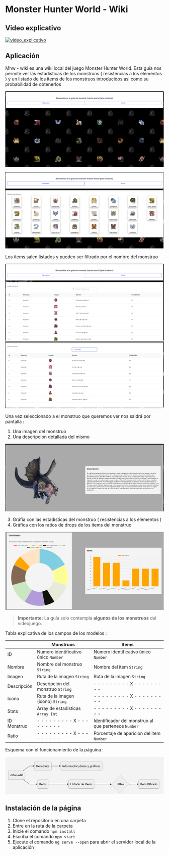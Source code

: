 # Monster Hunter World - Wiki

## Video explicativo

[![video_explicativo](https://static.wikia.nocookie.net/monsterhunterespanol/images/d/d9/Monster_Hunter_World_MHW_-_Gameplay_con_anotaciones_Espa%C3%B1ol/revision/latest/scale-to-width-down/340?cb=20170613111114&path-prefix=es)](https://youtu.be/vt5fpE0bzSY)

## Aplicación

Mhw - wiki es una wiki local del juego Monster Hunter World. Esta guía nos permite ver las estadisticas de los monstruos ( resistencias a los elementos ) y un listado de los items de los monstruos introducidos asi como su probabilidad de obtenerlos

![inicio](/capturas/inicio.png)

![monstruos_inicio](/capturas/monstruo-inicio.png)

Los items salen listados y pueden ser filtrado por el nombre del monstruo

![items_inicio](/capturas/items-inicio.png)
![items_filtrado](/capturas/items-filtrado.png)


Una vez seleccionado a el monstruo que queremos ver nos saldrá por pantalla : 
1. Una imagen del monstruo
2. Una descripción detallada del mismo

![monstruos_descripcion](capturas/monstruo-descripcion.png)
	
3. Gráfia con las estadísticas del monstruo ( resistencias a los elementos )
4. Gráfica con los ratios de drops de los items del monstruo

![monstruos_grafica](capturas/monstruo-grafica.png)

> **Importante:** La guía solo contempla **algunos de los monstruos** del videojuego.

Tabla explicativa de los campos de los modelos :

|            |Monstruos                            |Items                                |
|------------|-------------------------------------|-------------------------------------|
|ID				   |Numero identificativo único `Number` |Numero identificativo único `Number` |
|Nombre      |Nombre del monstruo `String`         |Nombre del item `String`             |
|Imagen      |Ruta de la imagen `String`           |Ruta de la imagen `String`           |
|Descripción |Descripción del monstruo `String`    |- - - - - - - - - X - - - - - - - - -|
|Icono       |Ruta de la imagen (icono) `String`   |- - - - - - - - - X - - - - - - - - -|
|Stats       |Array de estadisticas `Array Int`    |- - - - - - - - - X - - - - - - - - -|
|ID Monstruo |- - - - - - - - - X - - - - - - - - -|Identificador del monstruo al que pertenece `Number`|
|Ratio       |- - - - - - - - - X - - - - - - - - -|Porcentaje de aparicion del item `Number`|

Esquema con el funcionamiento de la páguina :

![esquemas](/capturas/esquema.png)

## Instalación de la página

1. Clone el repositorio en una carpeta
2. Entre en la ruta de la carpeta
3. Inicie el comando `npm install`
4. Escriba el comando `npm start`
5. Ejecute el comando `ng serve --open` para abrir el servidor local de la aplicación
